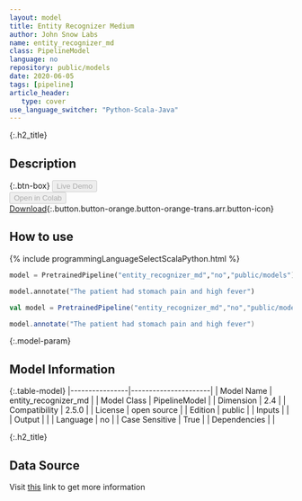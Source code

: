 ```yaml
---
layout: model
title: Entity Recognizer Medium
author: John Snow Labs
name: entity_recognizer_md
class: PipelineModel
language: no
repository: public/models
date: 2020-06-05
tags: [pipeline]
article_header:
   type: cover
use_language_switcher: "Python-Scala-Java"
---
```


{:.h2_title}
## Description 




{:.btn-box}
<button class="button button-orange" disabled>Live Demo</button><br/><button class="button button-orange" disabled>Open in Colab</button><br/>[Download](https://s3.amazonaws.com/auxdata.johnsnowlabs.com/public/models/entity_recognizer_md_no_2.5.0_2.4_1588794357614.zip){:.button.button-orange.button-orange-trans.arr.button-icon}<br/>

## How to use 
<div class="tabs-box" markdown="1">

{% include programmingLanguageSelectScalaPython.html %}

```python
model = PretrainedPipeline("entity_recognizer_md","no","public/models")

model.annotate("The patient had stomach pain and high fever")
```

```scala
val model = PretrainedPipeline("entity_recognizer_md","no","public/models")

model.annotate("The patient had stomach pain and high fever")
```
</div>



{:.model-param}
## Model Information
{:.table-model}
|----------------|----------------------|
| Model Name     | entity_recognizer_md |
| Model Class    | PipelineModel        |
| Dimension      | 2.4                  |
| Compatibility  | 2.5.0                |
| License        | open source          |
| Edition        | public               |
| Inputs         |                      |
| Output         |                      |
| Language       | no                   |
| Case Sensitive | True                 |
| Dependencies   |                      |




{:.h2_title}
## Data Source
  
Visit [this]() link to get more information

